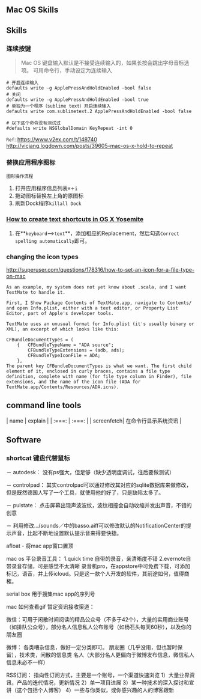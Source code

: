 Mac OS Skills
---

## Skills

### 连续按键

> Mac OS 键盘输入默认是不接受连续输入的，如果长按会跳出字母音标选项。
> 可用命令行，手动设定为连续输入

```
# 开启连续输入
defaults write -g ApplePressAndHoldEnabled -bool false
# 关闭
defaults write -g ApplePressAndHoldEnabled -bool true
# 单独为一个程序（sublime text）开启连续输入
defaults write com.sublimetext.2 ApplePressAndHoldEnabled -bool false

# 以下这个命令没有测试过
#defaults write NSGlobalDomain KeyRepeat -int 0
```

`Ref`:
https://www.v2ex.com/t/148740
http://vicjang.logdown.com/posts/39605-mac-os-x-hold-to-repeat

### 替换应用程序图标

`图形操作流程`
1. 打开应用程序信息列表`⌘＋i`
2. 拖动图标替换左上角的原图标
3. 刷新Dock程序`killall Dock`

### [How to create text shortcuts in OS X Yosemite](http://www.imore.com/how-create-text-shortcuts-os-x-yosemite)

1. 在**`keyboard`-->`text`**，添加相应的Replacement，然后勾选`Correct spelling automatically`即可。

### changing the icon types

http://superuser.com/questions/178316/how-to-set-an-icon-for-a-file-type-on-mac

```
As an example, my system does not yet know about .scala, and I want TextMate to handle it.

First, I Show Package Contents of TextMate.app, navigate to Contents/ and open Info.plist, either with a text editor, or Property List Editor, part of Apple's developer tools.

TextMate uses an unusual format for Info.plist (it's usually binary or XML), an excerpt of which looks like this:

CFBundleDocumentTypes = (
    {   CFBundleTypeName = "ADA source";
        CFBundleTypeExtensions = (adb, ads); 
        CFBundleTypeIconFile = ADA; 
    },
The parent key CFBundleDocumentTypes is what we want. The first child element of it, enclosed in curly braces, contains a file type definition, complete with name (for file type column in Finder), file extensions, and the name of the icon file (ADA for TextMate.app/Contents/Resources/ADA.icns).
```

## command line tools
| name | explain |
| :===: | :===: |
| screenfetch| 在命令行显示系统资讯 |

## Software

### shortcat 键盘代替鼠标

－ autodesk： 没有ps强大，但足够（缺少透明度调试，往后要做测试）

－ controlpad： 其实controlpad可以通过修改其对应的sqlite数据库来做修改，但是既然德国人写了一个工具，就使用他的好了，只是缺陷太多了。

－ pulstate： 点击屏幕出现声波波纹，波纹相撞会自动收缩并发出声音，不错的创意

－ 利用修改…/sounds／中的basso.aiff可以修改默认的NotificationCenter的提示声音，比起不断地设置默认提示音来得要快捷。

afloat - 将mac app窗口置顶 

mac os 平台录音工具：
1.quick time 自带的录音，亲清晰度不错
2.evernote自带录音存储，可是感觉不太清晰
录音机pro，在appstore中可免费下载，可添加标记，语音，并上传icloud。只是这一款个人开发的软件，其前途如何，值得商榷。

serial box 用于搜集mac app的序列号


mac 如何查看gif
暂定资讯接收渠道：

微信：可用于闲散时间阅读的精品公众号（不多于42个），大量的实用商业账号（如排队公众号），部分名人信息私人公布账号（如杨石头每天60秒），以及你的朋友圈

微博：
各类嘈杂信息，做好一定分类即可。
朋友圈（几乎没用，但也暂时保留），技术类，闲散的信息类
名人（大部分名人更偏向于微博发布信息，微信私人信息未必不一样）

RSS订阅：
指向性订阅方式，主要是一个账号，一个渠道快速浏览
 1）大量业界资讯，产品的迭代情况，更新情况
2）单一项目进展
3）某一种技术的深入探讨和宣讲（这个包括个人博客）
4）一些与你类似，或你感兴趣的人的博客跟新
